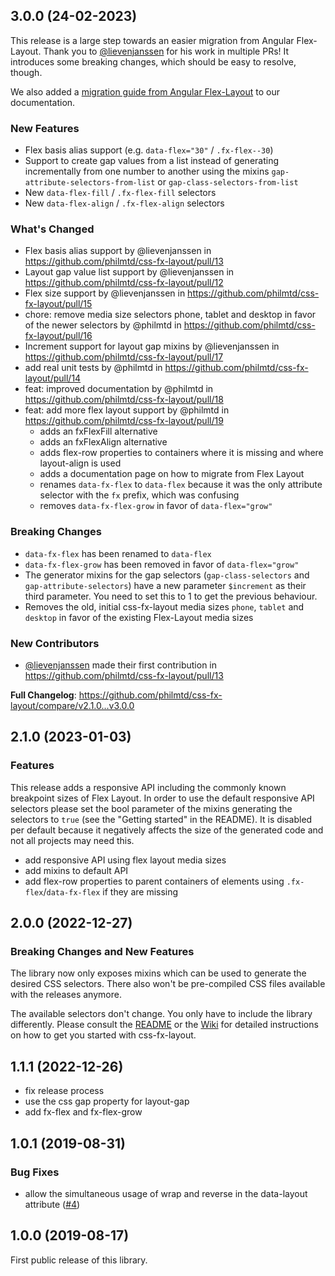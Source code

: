 ## 3.0.0 (24-02-2023)

This release is a large step towards an easier migration from Angular Flex-Layout. Thank you to [@lievenjanssen](https://github.com/lievenjanssen) for his work in multiple PRs!
It introduces some breaking changes, which should be easy to resolve, though.

We also added a [migration guide from Angular Flex-Layout](https://philmtd.github.io/css-fx-layout/docs/flex-layout-migration) to our documentation.

### New Features

* Flex basis alias support (e.g. `data-flex="30"` / `.fx-flex--30`)
* Support to create gap values from a list instead of generating incrementally from one number to another using the mixins `gap-attribute-selectors-from-list` or `gap-class-selectors-from-list` 
* New `data-flex-fill` / `.fx-flex-fill` selectors
* New `data-flex-align` / `.fx-flex-align` selectors

### What's Changed

* Flex basis alias support by @lievenjanssen in https://github.com/philmtd/css-fx-layout/pull/13
* Layout gap value list support by @lievenjanssen in https://github.com/philmtd/css-fx-layout/pull/12
* Flex size support by @lievenjanssen in https://github.com/philmtd/css-fx-layout/pull/15
* chore: remove media size selectors phone, tablet and desktop in favor of the newer selectors by @philmtd in https://github.com/philmtd/css-fx-layout/pull/16
* Increment support for layout gap mixins by @lievenjanssen in https://github.com/philmtd/css-fx-layout/pull/17
* add real unit tests by @philmtd in https://github.com/philmtd/css-fx-layout/pull/14
* feat: improved documentation by @philmtd in https://github.com/philmtd/css-fx-layout/pull/18
* feat: add more flex layout support by @philmtd in https://github.com/philmtd/css-fx-layout/pull/19
    * adds an fxFlexFill alternative
    * adds an fxFlexAlign alternative
    * adds flex-row properties to containers where it is missing and where layout-align is used
    * adds a documentation page on how to migrate from Flex Layout
    * renames `data-fx-flex` to `data-flex` because it was the only attribute selector with the `fx` prefix, which was confusing
    * removes `data-fx-flex-grow` in favor of `data-flex="grow"`

### Breaking Changes

* `data-fx-flex` has been renamed to `data-flex`
* `data-fx-flex-grow` has been removed in favor of `data-flex="grow"`
* The generator mixins for the gap selectors (`gap-class-selectors` and `gap-attribute-selectors`) have a new parameter `$increment` as their third parameter.
  You need to set this to 1 to get the previous behaviour.
* Removes the old, initial css-fx-layout media sizes `phone`, `tablet` and `desktop` in favor of the existing Flex-Layout media sizes

### New Contributors

* [@lievenjanssen](https://github.com/lievenjanssen) made their first contribution in https://github.com/philmtd/css-fx-layout/pull/13

**Full Changelog**: https://github.com/philmtd/css-fx-layout/compare/v2.1.0...v3.0.0

## 2.1.0 (2023-01-03)

### Features

This release adds a responsive API including the commonly known breakpoint sizes of Flex Layout.
In order to use the default responsive API selectors please set the bool parameter of the mixins generating the selectors to `true` (see the "Getting started"
in the README). It is disabled per default because it negatively affects the size of the generated code and not all projects
may need this.

* add responsive API using flex layout media sizes
* add mixins to default API
* add flex-row properties to parent containers of elements using `.fx-flex`/`data-fx-flex` if they are missing

## 2.0.0 (2022-12-27)

### Breaking Changes and New Features

The library now only exposes mixins which can be used to generate the desired CSS selectors.
There also won't be pre-compiled CSS files available with the releases anymore.

The available selectors don't change. You only have to include the library differently. Please
consult the [README](./README.md) or the [Wiki](https://github.com/philmtd/css-fx-layout/wiki) for detailed instructions on how to get you
started with css-fx-layout.

## 1.1.1 (2022-12-26)

* fix release process
* use the css gap property for layout-gap
* add fx-flex and fx-flex-grow

## 1.0.1 (2019-08-31)

### Bug Fixes

* allow the simultaneous usage of wrap and reverse in the data-layout attribute ([#4](https://github.com/philmtd/css-fx-layout/pull/4))

## 1.0.0 (2019-08-17)

First public release of this library.
